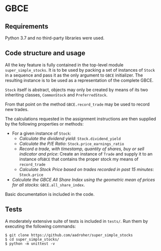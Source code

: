 # GBCE

## Requirements

Python 3.7 and no third-party libraries were used.

## Code structure and usage

All the key feature is fully contained in the top-level module `super_simple_stocks`.
It is to be used by packing a set of instances of `Stock` in a sequence and pass it as the only argument to `GBCE` initializer. The resulting instance is to be used as a representation of the complete GBCE.

`Stock` itself is abstract, objects may only be created by means of its two inheriting classes, `CommonStock` and `PreferredStock`.

From that point on the method `GBCE.record_trade` may be used to record new trades.

The calculations requested in the assignment instructions are then supplied by the following properties or methods:

- For a given instance of `Stock`:
  - _Calculate the dividend yield_: `Stock.dividend_yield`
  - _Calculate the P/E Ratio_: `Stock.price_earnings_ratio`
  - _Record a trade, with timestamp, quantity of shares, buy or sell indicator and price_: Create an instance of `Trade` and supply it to an instance of`GBCE` that contains the proper stock my means of `record_trade`
  - _Calculate Stock Price based on trades recorded in past 15 minutes_: `Stock.price`
- _Calculate the GBCE All Share Index using the geometric mean of prices for all stocks_: `GBCE.all_share_index`.

Basic documentation is included in the code.

## Tests

A moderately extensive suite of tests is included in `tests/`. 
Run them by executing the following commands:
 ````
$ git clone https://github.com/aadroher/super_simple_stocks
$ cd super_simple_stocks/
$ python -m unittest -v
````
